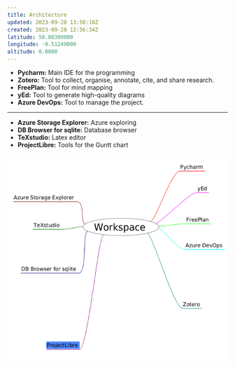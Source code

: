 ```yaml
---
title: Architecture
updated: 2023-09-28 13:58:10Z
created: 2023-09-28 12:56:34Z
latitude: 50.80300000
longitude: -0.51249000
altitude: 0.0000
---
```


- **Pycharm:** Main IDE for the programming
- **Zotero:** Tool to collect, organise, annotate, cite, and share research.
- **FreePlan:** Tool for mind mapping
- **yEd:** Tool to generate high-quality diagrams
- **Azure DevOps:** Tool to manage the project.

* * *

- **Azure Storage Explorer:** Azure exploring
- **DB Browser for sqlite:** Database browser
- **TeXstudio:** Latex editor
- **ProjectLibre:** Tools for the Guntt chart

<img src="../../_resources/Screenshot%20from%202023-09-28%2014-34-16-7.png" alt="Screenshot from 2023-09-28 14-34-16.png" width="526" height="474">